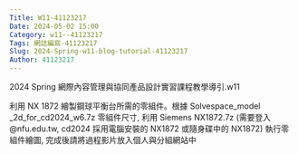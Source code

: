 ```yaml
---
Title: W11-41123217
Date: 2024-05-02 15:00
Category: w11--41123217
Tags: 網誌編寫-41123217
Slug: 2024-Spring-w11-blog-tutorial-41123217
Author: 41123217
---
```


2024 Spring 網際內容管理與協同產品設計實習課程教學導引.w11

<!-- PELICAN_END_SUMMARY -->

利用 NX 1872 繪製鋼球平衡台所需的零組件。根據 Solvespace_model _2d_for_cd2024_w6.7z 零組件尺寸, 利用 Siemens NX1872.7z (需要登入 @nfu.edu.tw, cd2024 採用電腦安裝的 NX1872 或隨身碟中的 NX1872) 執行零組件繪圖, 完成後請將過程影片放入個人與分組網站中
